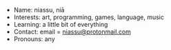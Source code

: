 - Name: niassu, niā
- Interests: art, programming, games, language, music
- Learning: a little bit of everything
- Contact: email = niassu@protonmail.com
- Pronouns: any

<!---
niasssu/niasssu is a ✨ special ✨ repository because its `README.md` (this file) appears on your GitHub profile.
You can click the Preview link to take a look at your changes.
--->
